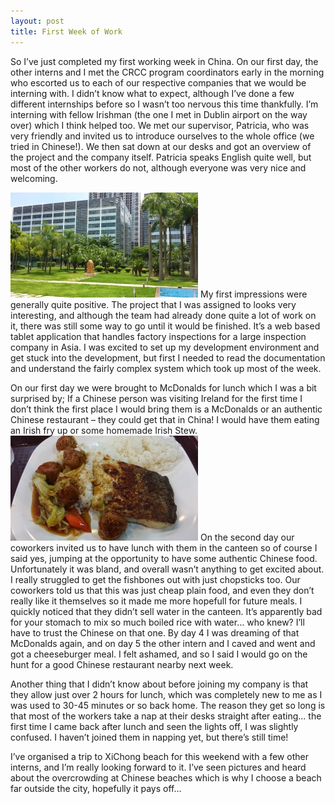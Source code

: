 ```yaml
---
layout: post
title: First Week of Work
---
```


So I’ve just completed my first working week in China. On our first day, the other interns and I met the CRCC program coordinators early in the morning who escorted us to each of our respective companies that we would be interning with. I didn’t know what to expect, although I’ve done a few different internships before so I wasn’t too nervous this time thankfully. I’m interning with fellow Irishman (the one I met in Dublin airport on the way over) which I think helped too. We met our supervisor, Patricia, who was very friendly and invited us to introduce ourselves to the whole office (we tried in Chinese!). We then sat down at our desks and got an overview of the project and the company itself. Patricia speaks English quite well, but most of the other workers do not, although everyone was very nice and welcoming.

![float-right](/images/Office-1-300x168.jpg "My office")
My first impressions were generally quite positive. The project that I was assigned to looks very interesting, and although the team had already done quite a lot of work on it, there was still some way to go until it would be finished. It’s a web based tablet application that handles factory inspections for a large inspection company in Asia. I was excited to set up my development environment and get stuck into the development, but first I needed to read the documentation and understand the fairly complex system which took up most of the week.

On our first day we were brought to McDonalds for lunch which I was a bit surprised by; If a Chinese person was visiting Ireland for the first time I don’t think the first place I would bring them is a McDonalds or an authentic Chinese restaurant – they could get that in China! I would have them eating an Irish fry up or some homemade Irish Stew. ![float-left](/images/Lunch-at-Work-300x168.jpg "Lunch at work") On the second day our coworkers invited us to have lunch with them in the canteen so of course I said yes, jumping at the opportunity to have some authentic Chinese food. Unfortunately it was bland, and overall wasn’t anything to get excited about. I really struggled to get the fishbones out with just chopsticks too. Our coworkers told us that this was just cheap plain food, and even they don’t really like it themselves so it made me more hopefull for future meals. I quickly noticed that they didn’t sell water in the canteen. It’s apparently bad for your stomach to mix so much boiled rice with water… who knew? I’ll have to trust the Chinese on that one. By day 4 I was dreaming of that McDonalds again, and on day 5 the other intern and I caved and went and got a cheeseburger meal. I felt ashamed, and so I said I would go on the hunt for a good Chinese restaurant nearby next week. 

Another thing that I didn’t know about before joining my company is that they allow just over 2 hours for lunch, which was completely new to me as I was used to 30-45 minutes or so back home. The reason they get so long is that most of the workers take a nap at their desks straight after eating... the first time I came back after lunch and seen the lights off, I was slightly confused. I haven’t joined them in napping yet, but there’s still time!

I’ve organised a trip to XiChong beach for this weekend with a few other interns, and I’m really looking forward to it. I’ve seen pictures and heard about the overcrowding at Chinese beaches which is why I choose a beach far outside the city, hopefully it pays off…
